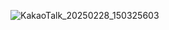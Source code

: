
![KakaoTalk_20250228_150325603](https://github.com/user-attachments/assets/052b270f-d3ff-4bef-8c02-260a9fef37cc)

